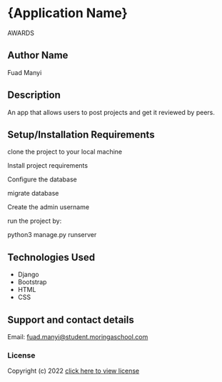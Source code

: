 # {Application Name}
AWARDS

## Author Name
Fuad Manyi
## Description
An app that allows users to post projects and get it reviewed by peers.

## Setup/Installation Requirements
clone the project to your local machine

Install project requirements

Configure the database

migrate database

Create the admin username

run the project by:

python3 manage.py runserver


## Technologies Used

* Django 
* Bootstrap
* HTML
* CSS

## Support and contact details
Email: fuad.manyi@student.moringaschool.com
### License
Copyright (c) 2022 [click here to view license](LICENSE)

